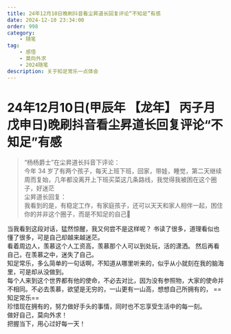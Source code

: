 ```yaml
---
title: 24年12月10日晚刷抖音看尘昇道长回复评论“不知足”有感
date: 2024-12-10 23:34:00
order: 998
category:
    - 随笔
tag: 
    - 感悟
    - 莫向外求
    - 2024随笔
description: 关于知足常乐一点体会
---
```

# 24年12月10日(甲辰年 【龙年】 丙子月 戊申日)晚刷抖音看尘昇道长回复评论“不知足”有感
> “杨杨爵士”在尘昇道长抖音下评论：  
>   今年 34 岁了有两个孩子，每天上班下班，回家，带娃，睡觉，第二天继续周而复始，几年都没离开上下班买菜这几条路线，我觉得我被困在这个圈子，好迷茫  
> 尘昇道长回复：  
>   我看到的是，有稳定工作，有家庭孩子，还可以天天和家人相伴一起，困住你的并非这个圈子，而是不知足的自己🌹

当我看到这段对话，猛然惊醒，我又何尝不是这样呢？
书读了很多，道理看似也懂了很多，可是自己却越来越迷茫。  
看着周边人，羡慕这个人工资高，羡慕那个人可以到处玩，活的潇洒。
然后再看自己，在羡慕之中，迷失了自己。  
知足常乐，多么简单的一句话啊，不知道从哪里听来的，似乎从小就刻在我的脑海里，可是却从没做到。  
每个人来到这个世界都有他的使命，不必去对比，因为没有参照物，大家的使命并不相同。不必去羡慕，欲望是无穷的，一山更有一山高，想想自己所拥有的， ==知足常乐==  
珍惜现在拥有的，努力做好手头的事情，同时也不忘享受生活中的每一刻。  
做好自己，莫向外求！  
把握当下，用心过好每一天！


